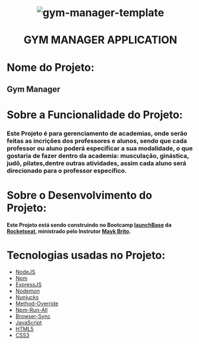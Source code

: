 <h1 align="center">
   <img alt="gym-manager-template" src="https://github.com/gibifyOfficial/GymManager/blob/master/assets/gym-manager.template.png" />
 </h1></n>
 <h1 align="center">
   GYM MANAGER APPLICATION
 </h1></n>
 
 # Nome do Projeto:
 ## Gym Manager
 
 # Sobre a Funcionalidade do Projeto:
 ### Este Projeto é para gerenciamento de academias, onde serão feitas as incrições dos professores e alunos, sendo que cada professor ou aluno poderá especificar a sua modalidade, o que gostaria de fazer dentro da academia: musculação, ginástica, judô, pilates,dentre outras atividades, assim cada aluno será direcionado para o professor específico.
 
 # Sobre o Desenvolvimento do Projeto:
  #### Este Projeto está sendo construindo no Bootcamp [launchBase](https://rocketseat.com.br/launchbase) da [Rocketseat](https://rocketseat.com.br/), ministrado pelo Instrutor [Mayk Brito](https://github.com/maykbrito).
  
 # Tecnologias usadas no Projeto:
 * [NodeJS](https://nodejs.org/en/docs/)
 * [Npm](https://www.npmjs.com/get-npm)
 * [ExpressJS](https://expressjs.com/)
 * [Nodemon](https://nodemon.io/)
 * [Nunjucks](https://mozilla.github.io/nunjucks/templating.html)
 * [Method-Override](https://www.npmjs.com/package/method-override)
 * [Npm-Run-All](https://www.npmjs.com/package/npm-run-all)
 * [Browser-Sync](https://www.browsersync.io/)
 * [JavaScript](https://www.javascript.com/)
 * [HTML5](https://developer.mozilla.org/en-US/docs/Web/Guide/HTML/HTML5)
 * [CSS3](https://developer.mozilla.org/en-US/docs/Archive/CSS3)
 
